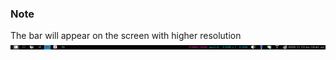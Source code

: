 ### Note
The bar will appear on the screen with higher resolution
<img src ="https://github.com/Rufi512/dotfiles/blob/main/.config/qtile/qtile.png"/>
